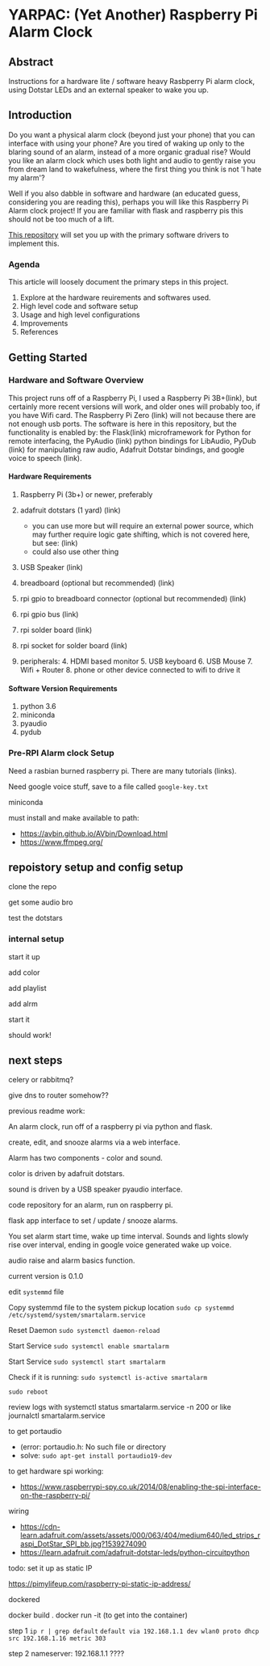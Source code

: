 # YARPAC: (Yet Another) Raspberry Pi Alarm Clock 

## Abstract

Instructions for a hardware lite / software heavy Rasbperry Pi alarm clock, using Dotstar LEDs and an external speaker
to wake you up. 

## Introduction

Do you want a physical alarm clock (beyond just your phone) that you can interface with using your phone? 
Are you tired of waking up only to the blaring sound of an alarm, instead of a more organic gradual rise? 
Would you like an alarm clock which uses both light and audio to gently raise you from dream land to wakefulness, 
where the first thing you think is not 'I hate my alarm'?

Well if you also dabble in software and hardware (an educated guess, considering you are reading this), perhaps
you will like this Raspberry Pi Alarm clock project! If you are familiar with flask and raspberry pis this should not
be too much of a lift. 

[This repository](https://github.com/follperson/smart-alarm-clock) will set you up with the primary software drivers 
to implement this. 

### Agenda 

This article will loosely document the primary steps in this project. 

1. Explore at the hardware reuirements and softwares used.
2. High level code and software setup
3. Usage and high level configurations
4. Improvements
5. References

## Getting Started

### Hardware and Software Overview

This project runs off of a Raspberry Pi, I used a Raspberry Pi 3B+(link), but certainly more recent versions will work, and
older ones will probably too, if you have Wifi card. 
The Raspberry Pi Zero (link) will not because there are not enough usb ports. The software is
here in this repository, but the functionality is enabled by: the Flask(link) microframework for Python for remote interfacing, the
PyAudio (link) python bindings for LibAudio, PyDub (link) for manipulating raw audio, Adafruit Dotstar bindings, and google voice to speech (link). 

#### Hardware Requirements

1. Raspberry Pi (3b+) or newer, preferably
1. adafruit dotstars (1 yard) (link) 
    - you can use more but will require an external power source, which may further require logic gate shifting, which is not covered here, but see: (link)
    - could also use other thing
2. USB Speaker (link)
2. breadboard (optional but recommended) (link)
2. rpi gpio to breadboard connector (optional but recommended) (link)
2. rpi gpio bus (link)
2. rpi solder board (link)
2. rpi socket for solder board (link)

4. peripherals: 
    4. HDMI based monitor
    5. USB keyboard
    6. USB Mouse
    7. Wifi + Router
    8. phone or other device connected to wifi to drive it
    
#### Software Version Requirements

1. python 3.6
2. miniconda
3. pyaudio
4. pydub


### Pre-RPI Alarm clock Setup

Need a rasbian burned raspberry pi. There are many tutorials (links).

Need google voice stuff, save to a file called `google-key.txt`

miniconda

must install and make available to path:

- https://avbin.github.io/AVbin/Download.html
- https://www.ffmpeg.org/

## repoistory setup and config setup

clone the repo

get some audio bro

test the dotstars


### internal setup

start it up

add color

add playlist

add alrm

start it

should work!

## next steps

celery or rabbitmq?

give dns to router somehow??


previous readme work:

An alarm clock, run off of a raspberry pi via python and flask.

create, edit, and snooze alarms via a web interface. 

Alarm has two components - color and sound. 

color is driven by adafruit dotstars.

sound is driven by a USB speaker pyaudio interface. 



code repository for an alarm, run on raspberry pi. 

flask app interface to set / update / snooze alarms. 

You set alarm start time, wake up time interval. Sounds and lights slowly rise over interval, ending in google voice generated wake up voice.

audio raise and alarm basics function. 
 
current version is 0.1.0

edit `systemmd` file  

Copy systemmd file to the system pickup location
`sudo cp systemmd /etc/systemd/system/smartalarm.service`

Reset Daemon
`sudo systemctl daemon-reload`

Start Service
`sudo systemctl enable smartalarm`

Start Service
`sudo systemctl start smartalarm`


Check if it is running:
`sudo systemctl is-active smartalarm`

`sudo reboot`



review logs with systemctl status smartalarm.service -n 200
or like journalctl smartalarm.service


to get portaudio 
- (error: portaudio.h: No such file or directory
- solve: `sudo apt-get install portaudio19-dev`

to get hardware spi working:
- https://www.raspberrypi-spy.co.uk/2014/08/enabling-the-spi-interface-on-the-raspberry-pi/

wiring
- https://cdn-learn.adafruit.com/assets/assets/000/063/404/medium640/led_strips_raspi_DotStar_SPI_bb.jpg?1539274090
- https://learn.adafruit.com/adafruit-dotstar-leds/python-circuitpython


todo:  set it up as static IP

https://pimylifeup.com/raspberry-pi-static-ip-address/

dockered

docker build .
docker run -it (to get into the container)

step 1
`ip r | grep default`
`default via 192.168.1.1 dev wlan0 proto dhcp src 192.168.1.16 metric 303`

step 2
nameserver: 192.168.1.1
????



